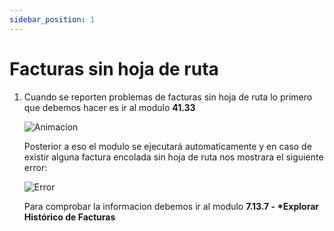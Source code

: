 ```yaml
---
sidebar_position: 1
---
```


# Facturas sin hoja de ruta

1. Cuando se reporten problemas de facturas sin hoja de ruta lo primero que debemos hacer es ir al modulo __41.33__  

    ![Animacion](https://media.giphy.com/media/v1.Y2lkPTc5MGI3NjExdDk0eWc0MG5sODhhaGZ6eHYzeTRyaGs1bTRjazR4b2Q0M3lzMm16bSZlcD12MV9pbnRlcm5hbF9naWZfYnlfaWQmY3Q9Zw/AlpuPzweVkhIRD5hfb/giphy.gif "4133")

    Posterior a eso el modulo se ejecutará automaticamente y en caso de existir alguna factura encolada sin hoja de ruta nos mostrara el siguiente error:

    ![Error](https://media.giphy.com/media/v1.Y2lkPTc5MGI3NjExa3c3cW1obTcya3k5OXd6bDMxd2hobWMzcXlybHZhZmVmd2MxdnR4aSZlcD12MV9pbnRlcm5hbF9naWZfYnlfaWQmY3Q9Zw/3ihJm3xUUXXXrU3Lgs/giphy.gif "ErrorSinHRuta")


    Para comprobar la informacion debemos ir al modulo __7.13.7 - *Explorar Histórico de Facturas__
